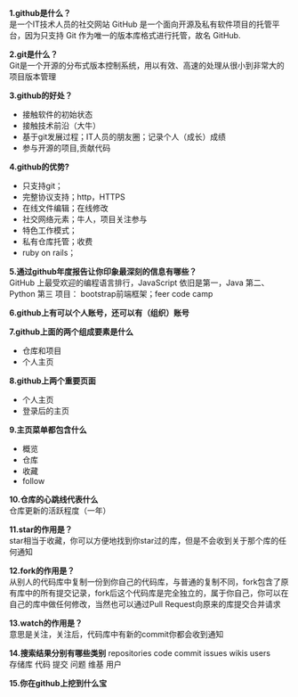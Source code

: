 **1.github是什么？**  
是一个IT技术人员的社交网站
GitHub 是一个面向开源及私有软件项目的托管平台，因为只支持 Git 作为唯一的版本库格式进行托管，故名 GitHub.

**2.git是什么？**  
Git是一个开源的分布式版本控制系统，用以有效、高速的处理从很小到非常大的项目版本管理

**3.github的好处？**
- 接触软件的初始状态
- 接触技术前沿（大牛）
- 基于git发展过程；IT人员的朋友圈；记录个人（成长）成绩
- 参与开源的项目,贡献代码

**4.github的优势?**
- 只支持git；
- 完整协议支持；http，HTTPS
- 在线文件编辑；在线修改
- 社交网络元素；牛人，项目关注参与
- 特色工作模式；
- 私有仓库托管；收费
- ruby on rails；

**5.通过github年度报告让你印象最深刻的信息有哪些？**  
GitHub 上最受欢迎的编程语言排行，JavaScript 依旧是第一，Java 第二、Python 第三
项目：
bootstrap前端框架；feer code camp

**6.github上有可以个人账号，还可以有（组织）账号**

**7.github上面的两个组成要素是什么**
- 仓库和项目  
- 个人主页

**8.github上两个重要页面**  
- 个人主页  
- 登录后的主页

**9.主页菜单都包含什么**
- 概览 
- 仓库 
- 收藏
- follow 

**10.仓库的心跳线代表什么**  
仓库更新的活跃程度（一年）

**11.star的作用是？**  
star相当于收藏，你可以方便地找到你star过的库，但是不会收到关于那个库的任何通知

**12.fork的作用是？**  
从别人的代码库中复制一份到你自己的代码库，与普通的复制不同，fork包含了原有库中的所有提交记录，fork后这个代码库是完全独立的，属于你自己，你可以在自己的库中做任何修改，当然也可以通过Pull Request向原来的库提交合并请求

**13.watch的作用是？**  
意思是关注，关注后，代码库中有新的commit你都会收到通知

**14.搜索结果分别有哪些类别**
repositories code commit issues wikis users  
存储库 代码 提交 问题 维基 用户

**15.你在github上挖到什么宝**

